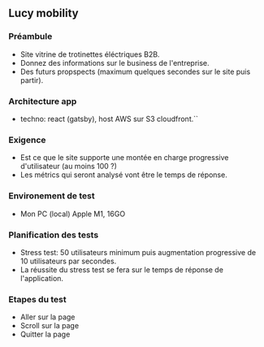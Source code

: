 ## Lucy mobility

### Préambule

- Site vitrine de trotinettes éléctriques B2B.
- Donnez des informations sur le business de l'entreprise.
- Des futurs propspects (maximum quelques secondes sur le site puis partir).

### Architecture app

- techno: react (gatsby), host AWS sur S3 cloudfront.``

### Exigence

- Est ce que le site supporte une montée en charge progressive d'utilisateur (au moins 100 ?)
- Les métrics qui seront analysé vont être le temps de réponse.

### Environement de test

- Mon PC (local) Apple M1, 16GO


### Planification des tests

- Stress test: 50 utilisateurs minimum puis augmentation progressive de 10 utilisateurs par secondes.
- La réussite du stress test se fera sur le temps de réponse de l'application.

### Etapes du test

- Aller sur la page
- Scroll sur la page
- Quitter la page

